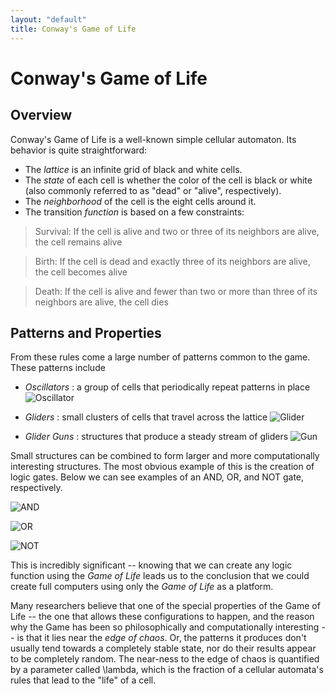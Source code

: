 ```yaml
---
layout: "default"
title: Conway's Game of Life
---
```


# Conway's Game of Life
## Overview
Conway's Game of Life is a well-known simple cellular automaton. Its behavior is quite straightforward:
* The *lattice* is an infinite grid of black and white cells.
* The *state* of each cell is whether the color of the cell is black or white (also commonly referred to as "dead" or "alive", respectively).
* The *neighborhood* of the cell is the eight cells around it.
* The transition *function* is based on a few constraints:
>Survival: If the cell is alive and two or three of its neighbors are alive, the cell remains alive

>Birth: If the cell is dead and exactly three of its neighbors are alive, the cell becomes alive

>Death: If the cell is alive and fewer than two or more than three of its neighbors are alive, the cell dies

## Patterns and Properties
From these rules come a large number of patterns common to the game. These patterns include
* *Oscillators* : a group of cells that periodically repeat patterns in place
![Oscillator](https://i0.wp.com/mathblog.com/wp-content/uploads/2011/05/game_toad.gif?ssl=1)

* *Gliders* : small clusters of cells that travel across the lattice
![Glider](https://i0.wp.com/mathblog.com/wp-content/uploads/2011/05/game_glider_fast.gif?ssl=1)

* *Glider Guns* : structures that produce a steady stream of gliders
![Gun](https://upload.wikimedia.org/wikipedia/commons/e/e5/Gospers_glider_gun.gif)

Small structures can be combined to form larger and more computationally interesting structures. The most obvious example of this is the creation of
logic gates. Below we can see examples of an AND, OR, and NOT gate, respectively.

![AND](https://camo.githubusercontent.com/5190f70598d5e917797dc64ab5713165946cb3de/68747470733a2f2f6d656469612e67697068792e636f6d2f6d656469612f336f39624f5464505377337147315a396f642f67697068792e676966)

![OR](https://camo.githubusercontent.com/110216dd8ac588867bd1d7f687f932d740d5d673/68747470733a2f2f6d656469612e67697068792e636f6d2f6d656469612f3535764565714c52626f31734e7330456b462f67697068792e676966)

![NOT](https://camo.githubusercontent.com/6729e9a4329c342be81355dc4b3fa430623c7b4d/68747470733a2f2f6d656469612e67697068792e636f6d2f6d656469612f524d6466756d324a4954556e3941717543702f67697068792e676966)


This is incredibly significant -- knowing that we can create any logic function using
the *Game of Life* leads us to the conclusion that we could create full computers using only the *Game of Life* as a platform.

Many researchers believe that one of the special properties of the Game of Life -- the one that allows these configurations to happen, and the reason why the Game has been so philosophically and computationally interesting -- is that it lies near the *edge of chaos*. Or, the patterns it produces don't usually tend towards a completely stable state, nor do their results appear to be completely random. The near-ness to the edge of chaos is quantified by a parameter called \lambda, which is the fraction of a cellular automata's rules that lead to the "life" of a cell.
